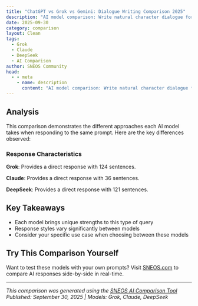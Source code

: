 ```yaml
---
title: "ChatGPT vs Grok vs Gemini: Dialogue Writing Comparison 2025"
description: "AI model comparison: Write natural character dialogue for screenplay or novel..."
date: 2025-09-30
category: comparison
layout: Clean
tags:
  - Grok
  - Claude
  - DeepSeek
  - AI Comparison
author: SNEOS Community
head:
  - - meta
    - name: description
      content: "AI model comparison: Write natural character dialogue for screenplay or novel..."
---
```


<ChatComparison
  title="ChatGPT vs Grok vs Gemini: Dialogue Writing Comparison 2025"
  prompt="Write natural character dialogue for screenplay or novel"
  :responses='{
    "Grok": "Writing natural character dialogue for a screenplay or novel requires a deep understanding of the characters, their personalities, backgrounds, and motivations, as well as the context of the scene. Dialogue should feel authentic, reveal character traits, advance the story, and reflect the tone of the piece. Below are some tips and an example of natural dialogue tailored for both a screenplay and a novel.\n\n### Tips for Writing Natural Dialogue:\n1. **Know Your Characters**: Understand their age, cultural background, education, and emotional state. A teenager will speak differently from a grandparent; a lawyer will use different jargon than a mechanic.\n2. **Listen to Real Conversations**: Pay attention to how people speak in real life\u2014note pauses, interruptions, slang, and colloquialisms. People rarely speak in complete, grammatically perfect sentences.\n3. **Use Subtext**: Characters often don\u2019t say exactly what they mean. Let their true feelings or intentions lurk beneath their words through tone, body language (in novels), or action (in screenplays).\n4. **Avoid Exposition Dumps**: Don\u2019t have characters say things just to inform the audience. Instead, weave backstory or plot points into the dialogue naturally.\n5. **Read Aloud**: Dialogue often sounds different when spoken. Reading it aloud helps catch awkward phrasing or unnatural rhythm.\n6. **Use Contractions and Informal Language**: Unless the character speaks formally for a reason (e.g., a period piece or a specific personality), use contractions (\u201CI\u2019m\u201D instead of \u201CI am\u201D) and casual phrasing.\n7. **Allow for Interruptions and Fragmented Speech**: People cut each other off, trail off, or change topics mid-sentence. Use dashes (\u2014) or ellipses (...) to show this.\n8. **Match Dialogue to the Setting and Genre**: A gritty crime drama will have sharper, more abrupt dialogue than a whimsical romance.\n\n---\n\n### Example 1: Screenplay Dialogue\n**Context**: Two friends, Mia (a cautious planner) and Jake (a carefree risk-taker), are arguing in a coffee shop about whether to take a spontaneous road trip. Setting is modern-day.\n\n**INT. COFFEE SHOP - DAY**\n\n*The small coffee shop buzzes with chatter and the hiss of the espresso machine. MIA (mid-20s, practical, glasses) sits hunched over a laptop, spreadsheets open. JAKE (mid-20s, laid-back, wearing a faded band tee) leans back in his chair, sipping an iced latte.*\n\n**JAKE**  \n(grinning)  \nC\u2019mon, Mia. One weekend. We hit the coast, camp under the stars, forget the world. When\u2019s the last time you did anything crazy?\n\n**MIA**  \n(without looking up)  \nCrazy got me a flat tire and a maxed-out credit card last time I listened to you. I\u2019ve got deadlines, Jake. Rent. Adult stuff.\n\n**JAKE**  \n(leaning forward)  \nAdult stuff? You\u2019re twenty-five, not fifty. When\u2019re you gonna live a little? Deadlines\u2019ll still be there Monday. The ocean? It\u2019s calling us right now.\n\n**MIA**  \n(finally meeting his gaze, exasperated)  \nAnd what if my car breaks down again? Or we get lost? Or\u2014God forbid\u2014your phone dies and we\u2019ve got no GPS?\n\n**JAKE**  \n(laughing)  \nThen we figure it out! That\u2019s the point! You don\u2019t plan an adventure, Mia. You just\u2026 do it. Worst case, we\u2019re stuck eating gas station hot dogs and laughing about it for years.\n\n**MIA**  \n(softening, but still skeptical)  \nYou\u2019re impossible, you know that?  \n(sighs, closes laptop)  \nFine. One night. But I\u2019m packing snacks, a first aid kit, and a paper map. Deal?\n\n**JAKE**  \n(beaming)  \nDeal! See? I knew you had a wild side buried in there.\n\n**MIA**  \n(rolling her eyes, smirking)  \nKeep dreaming, pal.\n\n*They clink coffee cups, a mix of tension and excitement in the air as the camera pans out to the bustling street outside.*\n\n---\n\n### Example 2: Novel Dialogue\n**Context**: Same scene and characters as above, but written for a novel with more internal thoughts and descriptive elements to complement the dialogue.\n\nMia hunched over her laptop in the cramped corner of Brew Haven, the coffee shop\u2019s chatter blending with the hiss of the espresso machine. Spreadsheets glowed on her screen, a reminder of the deadlines looming over her like storm clouds. Across the table, Jake sprawled in his chair, the sleeves of his faded Nirvana tee rolled up as he sipped an iced latte with the ease of someone who\u2019d never met a worry he couldn\u2019t shrug off.\n\n\u201CC\u2019mon, Mia,\u201D he said, his grin wide and reckless. \u201COne weekend. We hit the coast, camp under the stars, forget the world. When\u2019s the last time you did anything crazy?\u201D\n\nShe didn\u2019t look up, her fingers hovering over the keys. \u201CCrazy got me a flat tire and a maxed-out credit card last time I listened to you. I\u2019ve got deadlines, Jake. Rent. Adult stuff.\u201D\n\nJake leaned forward, elbows on the sticky table, his latte sloshing slightly. \u201CAdult stuff? You\u2019re twenty-five, not fifty. When\u2019re you gonna live a little? Deadlines\u2019ll still be there Monday. The ocean? It\u2019s calling us right now.\u201D\n\nMia\u2019s gaze snapped up, her brow furrowing behind her glasses. \u201CAnd what if my car breaks down again? Or we get lost? Or\u2014God forbid\u2014your phone dies and we\u2019ve got no GPS?\u201D Her voice climbed with each worry, a familiar tightness squeezing her chest. Planning was her armor; spontaneity was Jake\u2019s game, not hers.\n\nHe laughed, the sound warm and infuriating all at once. \u201CThen we figure it out! That\u2019s the point! You don\u2019t plan an adventure, Mia. You just\u2026 do it. Worst case, we\u2019re stuck eating gas station hot dogs and laughing about it for years.\u201D\n\n\u201CYou\u2019re impossible, you know that?\u201D She sighed, closing her laptop with a soft click. A tiny part of her\u2014the part she buried under schedules and to-do lists\u2014stirred at the thought of crashing waves and a sky full of stars. \u201CFine. One night. But I\u2019m packing snacks, a first aid kit, and a paper map. Deal?\u201D\n\nJake\u2019s face lit up, brighter than the neon sign flickering outside the shop\u2019s window. \u201CDeal! See? I knew you had a wild side buried in there.\u201D\n\nShe rolled her eyes, a smirk tugging at her lips despite herself. \u201CKeep dreaming, pal.\u201D\n\nThey tapped their coffee cups together, and for a moment, the weight of her spreadsheets lifted, replaced by a flicker of nervous excitement she couldn\u2019t quite name.\n\n---\n\n### Key Differences Between Screenplay and Novel Dialogue:\n- **Screenplay**: Focuses on brevity and visual cues. Dialogue drives the scene, and action lines (in italics) provide context. There\u2019s less room for internal thought or description unless shown through behavior or camerawork.\n- **Novel**: Allows for deeper exploration of internal monologue, sensory details, and character thoughts. Dialogue can be interwoven with narrative to reveal subtext and emotional layers.\n\n### Final Tip:\nTo make dialogue even more specific, tailor it further to your characters\u2019 unique voices. If Jake is from a small beach town, he might sprinkle in surfer slang (\u201Cgnarly\u201D or \u201Cstoked\u201D). If Mia is a data analyst, she might reference stats or logic even in casual conversation (\u201CThere\u2019s a 70% chance this ends in disaster\u201D). These quirks make characters distinct and memorable.\n\nLet me know if you\u0027d like dialogue for a specific genre, setting, or character dynamic!",
    "Claude": "Here are some examples of natural character dialogue for different scenarios:\n\n## Example 1: Two friends catching up at a coffee shop\n\n**MAYA:** God, I can\u0027t believe it\u0027s been three months already. How\u0027s the new job?\n\n**ALEX:** *stirring sugar into coffee* Honestly? It\u0027s... fine. I mean, the pay\u0027s better, but my boss has this thing where she CC\u0027s everyone on every email. Like, *everyone*. I got twelve messages yesterday about someone\u0027s leftover sandwich in the fridge.\n\n**MAYA:** *laughing* No way.\n\n**ALEX:** I\u0027m serious! And then she follows up with a meeting about proper refrigerator etiquette. *takes a sip* But hey, at least I\u0027m not crying in my car during lunch breaks anymore, so... progress?\n\n**MAYA:** Well, that\u0027s something. Remember when you used to call me from that parking garage?\n\n**ALEX:** *wincing* Dark times. Very dark times.\n\n## Example 2: Parent and teenager arguing\n\n**SARAH:** Mom, everyone else is going\u2014\n\n**JANET:** Sarah, we\u0027ve talked about this. \u0022Everyone else\u0022 isn\u0027t a good enough reason.\n\n**SARAH:** But it\u0027s not even that late! The movie gets out at ten-thirty, and Emma\u0027s mom said she could drive us home.\n\n**JANET:** *folding laundry* Emma\u0027s mom. The one who let you girls walk to that party last month without telling any of the other parents?\n\n**SARAH:** That was different. And nothing happened!\n\n**JANET:** *stops folding, looks at Sarah* Something did happen. You came home two hours late and reeking of cigarettes.\n\n**SARAH:** I wasn\u0027t smoking! Other people were, but I\u2014*sighs heavily* You never listen to me.\n\n**JANET:** I am listening. That\u0027s exactly why the answer is no.\n\n## Key elements that make dialogue natural:\n\n- **Interruptions and overlapping speech**\n- **Incomplete thoughts and trailing off**\n- **Contractions and casual language**\n- **Subtext** (characters don\u0027t always say exactly what they mean)\n- **Repetition and verbal tics**\n- **References to shared history**\n- **Physical actions mixed with dialogue**\n\nWould you like me to write dialogue for a specific scenario or character type?",
    "DeepSeek": "Of course. Great dialogue is the lifeblood of any story. It\u0027s not just about what is said, but what is *not* said\u2014the subtext, the rhythm, and the character that shines through.\n\nHere is a guide with principles and examples for writing natural character dialogue for both screenplays and novels.\n\n### Key Principles of Natural Dialogue\n\n1.  **Subtext is King:** People rarely say exactly what they mean. They hint, they deflect, they lie, they talk around the issue. The real conversation is happening beneath the words.\n2.  **Interruptions and Overlap:** Real conversations are messy. People cut each other off, talk over one another, and leave sentences unfinished.\n3.  **Avoid \u0022On-the-Nose\u0022 Dialogue:** This is dialogue that states a fact or emotion too directly. Instead of \u0022I am angry with you because you forgot my birthday,\u0022 try something that implies it.\n4.  **Use Contractions:** People say \u0022I don\u0027t\u0022 and \u0022you\u0027re,\u0022 not \u0022I do not\u0022 and \u0022you are.\u0022 (Unless a character\u0027s formality is a specific trait).\n5.  **Give Characters Unique Voices:** A cynical detective, an optimistic teen, and a weary bartender should not sound the same. Their vocabulary, sentence length, and rhythm should reflect their personality, background, and current mood.\n6.  **Read It Aloud:** This is the best test. If it sounds clunky or like a textbook when you say it, it needs work.\n\n---\n\n### Examples for a Screenplay\n\nScreenplay dialogue is lean. It relies heavily on the actor\u0027s delivery, so the writing must be efficient and packed with subtext.\n\n**Scenario: A couple after a disastrous dinner party.**\n\n**BAD (On-the-Nose):**\n\u003E JULIA\n\u003E I am so humiliated and angry. You embarrassed me in front of our friends by flirting with Sarah all night.\n\u003E\n\u003E MARK\n\u003E I am sorry. I had too much to drink and I didn\u0027t mean to hurt your feelings.\n\nThis is an information dump. It tells us everything and feels nothing like a real argument.\n\n**GOOD (Natural \u0026 Layered):**\n\u0060\u0060\u0060plaintext\nINT. CAR - NIGHT\n\nThe engine cuts. Silence hangs thick between JULIA (35) and MARK (38). Julia stares straight ahead, her keys clenched in her fist.\n\n                      MARK\n          You gonna sit out here all night?\n\nJulia doesn\u0027t look at him.\n\n                      JULIA\n          Just admiring the hydrangeas.\n\n                      MARK\n          It\u0027s a mailbox, Julia.\n\n                      JULIA\n          Right. My mistake.\n\nShe finally turns to him, a cold smile.\n\n                      JULIA (CONT\u0027D)\n          I learned so much about Sarah tonight.\n          Her job is just so... fascinating.\n          Don\u0027t you think?\n\n                      MARK\n          Here we go.\n\n                      JULIA\n          No, please. Enlighten me. What was it\n          she does again? Something involving\n         ... deep data analysis? You seemed\n          utterly captivated.\n\n                      MARK\n          I was being polite. You were the one\n          who invited her.\n\n                      JULIA\n          Well. She certainly felt welcome.\n\nJulia gets out of the car, slamming the door. Mark sighs, alone.\n\u0060\u0060\u0060\n**Why it works:** Julia never says \u0022I\u0027m jealous and hurt.\u0022 Her sarcasm (\u0022admiring the hydrangeas\u0022), her specific recall of Sarah\u0027s job, and her cold smile say it all. Mark\u0027s short, defensive replies are classic avoidance.\n\n---\n\n### Examples for a Novel\n\nNovel dialogue can be woven with internal thought and description, allowing you to dive deeper into a character\u0027s psyche.\n\n**Scenario: A brother and sister cleaning out their late father\u0027s attic.**\n\n**BAD (Expository):**\n\u003E \u0022I remember when Dad taught us how to fish at Silver Lake,\u0022 Sarah said sadly. \u0022It was the summer I turned ten. He was so patient with me.\u0022\n\u003E\n\u003E \u0022I remember,\u0022 Tom said. \u0022He was always more patient with you.\u0022\n\nThis tells us the memory but doesn\u0027t make us feel it.\n\n**GOOD (Evocative \u0026 Layered):**\n\u003E Sarah brushed the dust from the old bamboo fishing rod, a small smile touching her lips. \u0022Silver Lake.\u0022\n\u003E\n\u003E Tom glanced up from a box of mildewed books. \u0022Hmm?\u0022\n\u003E\n\u003E \u0022This rod. He bought it for me at that grimy tackle shop because I thought the purple feather on the lure was pretty.\u0022 She ran a thumb over the chipped cork handle. \u0022I caught a sunfish and cried when he took the hook out.\u0022\n\u003E\n\u003E \u0022You always were a softie,\u0022 Tom said, but his voice was gentle. He pulled a book from the box, its spine cracked. \u0022He never could get me to sit still long enough to even cast a line.\u0022\n\u003E\n\u003E \u0022You were too busy trying to skip rocks across the entire lake.\u0022\n\u003E\n\u003E \u0022Trying to reach the other side.\u0022 Tom sighed, a hollow sound in the quiet attic. \u0022Some things never change.\u0022\n\n**Why it works:** The dialogue is triggered by a physical object, which feels natural. The memory is specific and sensory (the purple feather, the grimy shop). Sarah\u0027s memory is fond, Tom\u0027s is tinged with a bit of old inadequacy (\u0022He never could get me to sit still\u0022). The subtext is their shared, complex grief\u2014they remember the same man in different ways. The narration blends seamlessly with the spoken words.\n\n---\n\n### Genre-Specific Examples\n\n**1. Sci-Fi (Two engineers on a failing starship)**\n\n\u003E KAI: The core is bleeding plasma. We\u0027re looking at a full breach.\n\u003E\n\u003E RIV: No, we\u0027re not. Reroute auxiliary power from life support.\n\u003E\n\u003E KAI: Life support? Are you insane?\n\u003E\n\u003E RIV: Do you want to breathe for the next five minutes or live to see the next star system? Make the call.\n\n**2. Fantasy (A grizzled knight and a novice mage)**\n\n\u003E ELARA: The scroll says the Ruins of Amara-Thal are protected by an ancient magic.\n\u003E\n\u003E BRENDEL: The scroll says a lot of things. Mostly it says \u0022stay away.\u0022 My sword says we have a job to do.\n\u003E\n\u003E ELARA: Your sword can\u0027t fight a shadow that drinks light.\n\u003E\n\u003E BRENDEL (patting his sword): It hasn\u0027t met a shadow it didn\u0027t like.\n\n**3. Noir/Thriller (A PI and a reluctant witness)**\n\n\u003E The fan chopped the hot air, doing nothing. She lit a cigarette, her eyes on everything but me.\n\u003E\n\u003E WOMAN: I already told the other guy. I wasn\u0027t there.\n\u003E\n\u003E ME: The other guy didn\u0027t offer to pay. (I slid a fifty across the desk). This is for your time. The next one is for the truth.\n\nBy focusing on subtext, character voice, and the natural rhythm of human speech, you can write dialogue that doesn\u0027t just convey information, but brings your characters and your story to life."
  }'
  published-date="13:36"
/>

## Analysis

This comparison demonstrates the different approaches each AI model takes when responding to the same prompt. Here are the key differences observed:

### Response Characteristics

**Grok**: Provides a direct response with 124 sentences. 

**Claude**: Provides a direct response with 36 sentences. 

**DeepSeek**: Provides a direct response with 121 sentences. 

## Key Takeaways

- Each model brings unique strengths to this type of query
- Response styles vary significantly between models
- Consider your specific use case when choosing between these models

## Try This Comparison Yourself

Want to test these models with your own prompts? Visit [SNEOS.com](https://sneos.com) to compare AI responses side-by-side in real-time.

---

*This comparison was generated using the [SNEOS AI Comparison Tool](https://sneos.com)*
*Published: September 30, 2025 | Models: Grok, Claude, DeepSeek*
